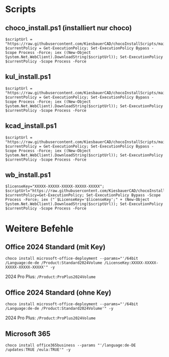 # Scripts
## choco_install.ps1 (installiert nur choco)
```
$scriptUrl = "https://raw.githubusercontent.com/KiesbauerCAD/chocoInstallScripts/main/choco_install.ps1"; $currentPolicy = Get-ExecutionPolicy; Set-ExecutionPolicy Bypass -Scope Process -Force; iex ((New-Object System.Net.WebClient).DownloadString($scriptUrl)); Set-ExecutionPolicy $currentPolicy -Scope Process -Force
```

## kul_install.ps1
```
$scriptUrl = "https://raw.githubusercontent.com/KiesbauerCAD/chocoInstallScripts/main/kul_install.ps1"; $currentPolicy = Get-ExecutionPolicy; Set-ExecutionPolicy Bypass -Scope Process -Force; iex ((New-Object System.Net.WebClient).DownloadString($scriptUrl)); Set-ExecutionPolicy $currentPolicy -Scope Process -Force
```

## kcad_install.ps1
```
$scriptUrl = "https://raw.githubusercontent.com/KiesbauerCAD/chocoInstallScripts/main/kcad_install.ps1"; $currentPolicy = Get-ExecutionPolicy; Set-ExecutionPolicy Bypass -Scope Process -Force; iex ((New-Object System.Net.WebClient).DownloadString($scriptUrl)); Set-ExecutionPolicy $currentPolicy -Scope Process -Force
```

## wb_install.ps1
```
$licenseKey="XXXXX-XXXXX-XXXXX-XXXXX-XXXXX"; $scriptUrl="https://raw.githubusercontent.com/KiesbauerCAD/chocoInstallScripts/main/wb_install.ps1"; $currentPolicy=Get-ExecutionPolicy; Set-ExecutionPolicy Bypass -Scope Process -Force; iex ("`$LicenseKey='$licenseKey';" + (New-Object System.Net.WebClient).DownloadString($scriptUrl)); Set-ExecutionPolicy $currentPolicy -Scope Process -Force
```


# Weitere Befehle
## Office 2024 Standard (mit Key)
```
choco install microsoft-office-deployment --params="'/64bit /Language:de-de /Product:Standard2024Volume /LicenseKey:XXXXX-XXXXX-XXXXX-XXXXX-XXXXX'" -y
```
2024 Pro Plus: ``/Product:ProPlus2024Volume``

## Office 2024 Standard (ohne Key)
```
choco install microsoft-office-deployment --params="'/64bit /Language:de-de /Product:Standard2024Volume'" -y
```
2024 Pro Plus: ``/Product:ProPlus2024Volume``

## Microsoft 365
```
choco install office365business --params "'/language:de-DE /updates:TRUE /eula:TRUE'" -y
```

